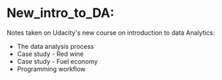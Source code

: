 # New_intro_to_DA:

Notes taken on Udacity's new course on introduction to data Analytics:
* The data analysis process
* Case study - Red wine
* Case study - Fuel economy
* Programming workflow
